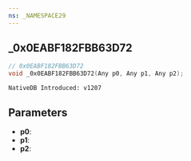 ```yaml
---
ns: _NAMESPACE29
---
```

## _0x0EABF182FBB63D72

```c
// 0x0EABF182FBB63D72
void _0x0EABF182FBB63D72(Any p0, Any p1, Any p2);
```

```
NativeDB Introduced: v1207
```

## Parameters
* **p0**:
* **p1**:
* **p2**:
